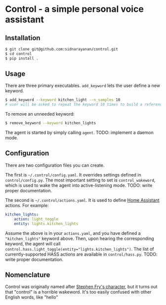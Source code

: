 # Control - a simple personal voice assistant 

## Installation

```bash
$ git clone git@github.com:sidnarayanan/control.git
$ cd control
$ pip install . 
```

## Usage

There are three primary executables. `add_keyword` lets the user define a new keyword.

```bash
$ add_keyword --keyword kitchen_light --n_samples 10
# user will be asked to repeat the keyword 10 times to build a reference library
``` 

To remove an unneeded keyword:
```bash
$ remove_keyword --keyword kitchen_lights
```

The agent is started by simply calling `agent`. TODO: implement a daemon mode.


## Configuration

There are two configuration files you can create.

The first is `~/.control/config.yaml`. It overrides settings defined in `control/config.py`. The most important setting to set is `control_wakeword`, which is used to wake the agent into active-listening mode. TODO: write proper documentation.

The second is `~/.control/actions.yaml`. It is used to define [Home Assistant](https://www.home-assistant.io/getting-started) actions. For example:
```yaml
kitchen_lights:
    action: light_toggle 
    entity: lights.kitchen_lights
```
Assume the above is in your `actions.yaml`, and you have defined a `"kitchen_lights"` keyword above. Then, upon hearing the corresponding keyword, the agent will call `control.hass.light_toggle(entity="lights.kitchen_lights")`. The list of currently-supported HASS actions are available in `control/hass.py`. TODO: write proper documentation.


## Nomenclature

Control was originally named after [Stephen Fry's character](https://www.youtube.com/watch?v=QkKSRPOe72M), but it turns out that "control" is a horrible wakeword. It's too easily confused with other English words, like "hello"
